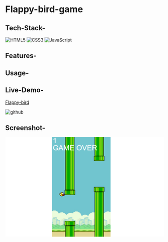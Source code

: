 # Flappy-bird-game

## Tech-Stack-

<div align="left">
<img alt="HTML5" src="https://img.shields.io/badge/html5-%23E34F26.svg?style=for-the-badge&logo=html5&logoColor=white"/>
<img alt="CSS3" src="https://img.shields.io/badge/css3-%231572B6.svg?style=for-the-badge&logo=css3&logoColor=white"/> 
<img alt="JavaScript" src="https://img.shields.io/badge/javascript-%23323330.svg?style=for-the-badge&logo=javascript&logoColor=%23F7DF1E"/>
</div>

## Features-


## Usage-


## Live-Demo-
[Flappy-bird](https://prinshi30.github.io/Flappy-bird-game/)
<P>
<img alt =github src="https://img.shields.io/badge/GitHub-100000?style=for-the-badge&logo=github&logoColor=white"height="25px"/>
</P>


## Screenshot-

![image](https://github.com/Prinshi30/Flappy-bird-game/blob/e5c552ccb0255b83e45f425c64c62649203f0943/Flappy%20Bird.png)

